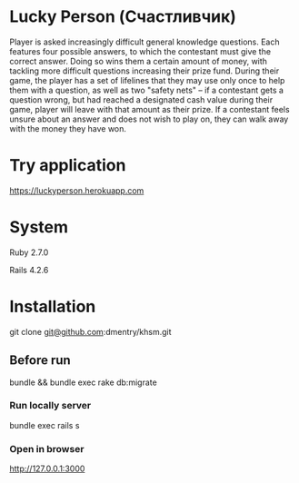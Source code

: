 # Lucky Person (Счастливчик)
Player is asked increasingly difficult general knowledge questions. Each features four possible answers, to which the contestant must give the correct answer. 
Doing so wins them a certain amount of money, with tackling more difficult questions increasing their prize fund. 
During their game, the player has a set of lifelines that they may use only once to help them with a question, as well as two "safety nets" – 
if a contestant gets a question wrong, but had reached a designated cash value during their game, player will leave with that amount as their prize. 
If a contestant feels unsure about an answer and does not wish to play on, they can walk away with the money they have won.

# Try application
https://luckyperson.herokuapp.com

# System
Ruby 2.7.0

Rails 4.2.6

# Installation
git clone git@github.com:dmentry/khsm.git

## Before run
bundle && bundle exec rake db:migrate

### Run locally server
bundle exec rails s

### Open in browser

http://127.0.0.1:3000
